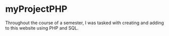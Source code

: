 # myProjectPHP
Throughout the course of a semester, I was tasked with creating and adding to this website using PHP and SQL.
